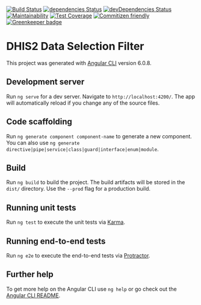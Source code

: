 [![Build Status](https://travis-ci.org/hisptz/ngx-dhis2-data-filter.svg?branch=develop)](https://travis-ci.org/hisptz/ngx-dhis2-data-filter)
[![dependencies Status](https://david-dm.org/hisptz/ngx-dhis2-data-filter/status.svg)](https://david-dm.org/hisptz/ngx-dhis2-data-filter)
[![devDependencies Status](https://david-dm.org/hisptz/ngx-dhis2-data-filter/dev-status.svg)](https://david-dm.org/hisptz/ngx-dhis2-data-filter?type=dev)
[![Maintainability](https://api.codeclimate.com/v1/badges/0b612e6f4e80f373e11c/maintainability)](https://codeclimate.com/github/hisptz/ngx-dhis2-data-filter/maintainability)
[![Test Coverage](https://api.codeclimate.com/v1/badges/0b612e6f4e80f373e11c/test_coverage)](https://codeclimate.com/github/hisptz/ngx-dhis2-data-filter/test_coverage)
[![Commitizen friendly](https://img.shields.io/badge/commitizen-friendly-brightgreen.svg)](http://commitizen.github.io/cz-cli/) [![Greenkeeper badge](https://badges.greenkeeper.io/hisptz/ngx-dhis2-data-filter.svg)](https://greenkeeper.io/)

# DHIS2 Data Selection Filter

This project was generated with [Angular CLI](https://github.com/angular/angular-cli) version 6.0.8.

## Development server

Run `ng serve` for a dev server. Navigate to `http://localhost:4200/`. The app will automatically reload if you change any of the source files.

## Code scaffolding

Run `ng generate component component-name` to generate a new component. You can also use `ng generate directive|pipe|service|class|guard|interface|enum|module`.

## Build

Run `ng build` to build the project. The build artifacts will be stored in the `dist/` directory. Use the `--prod` flag for a production build.

## Running unit tests

Run `ng test` to execute the unit tests via [Karma](https://karma-runner.github.io).

## Running end-to-end tests

Run `ng e2e` to execute the end-to-end tests via [Protractor](http://www.protractortest.org/).

## Further help

To get more help on the Angular CLI use `ng help` or go check out the [Angular CLI README](https://github.com/angular/angular-cli/blob/master/README.md).
